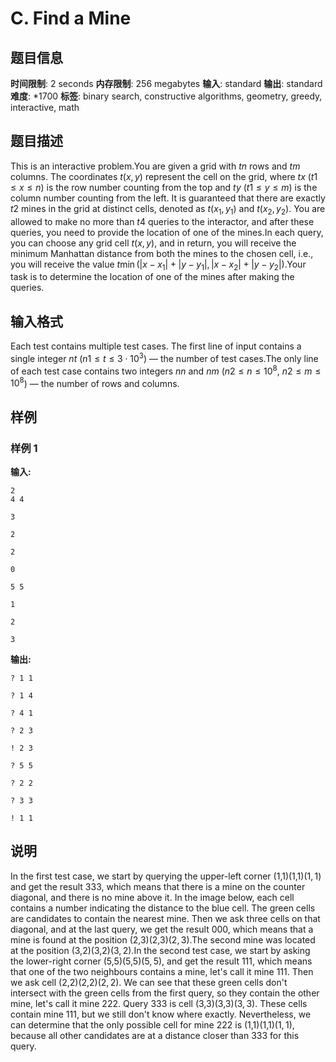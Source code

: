 # C. Find a Mine

## 题目信息

**时间限制**: 2 seconds
**内存限制**: 256 megabytes
**输入**: standard
**输出**: standard
**难度**: *1700
**标签**: binary search, constructive algorithms, geometry, greedy, interactive, math

## 题目描述

This is an interactive problem.You are given a grid with $t$$n$ rows and $t$$m$ columns. The coordinates $t$$(x, y)$ represent the cell on the grid, where $t$$x$ ($t$$1 \leq x \leq n$) is the row number counting from the top and $t$$y$ ($t$$1 \leq y \leq m$) is the column number counting from the left. It is guaranteed that there are exactly $t$$2$ mines in the grid at distinct cells, denoted as $t$$(x_1, y_1)$ and $t$$(x_2, y_2)$. You are allowed to make no more than $t$$4$ queries to the interactor, and after these queries, you need to provide the location of one of the mines.In each query, you can choose any grid cell $t$$(x, y)$, and in return, you will receive the minimum Manhattan distance from both the mines to the chosen cell, i.e., you will receive the value $t$$\min(|x-x_1|+|y-y_1|, |x-x_2|+|y-y_2|)$.Your task is to determine the location of one of the mines after making the queries.

## 输入格式

Each test contains multiple test cases. The first line of input contains a single integer $n$$t$ ($n$$1 \leq t \leq 3 \cdot 10^{3}$) — the number of test cases.The only line of each test case contains two integers $n$$n$ and $n$$m$ ($n$$2 \leq n \leq 10^{8}$, $n$$2 \leq m \leq 10^{8}$) — the number of rows and columns.

## 样例

### 样例 1

**输入:**
```
2
4 4

3

2

2

0

5 5

1

2

3
```

**输出:**
```
? 1 1

? 1 4

? 4 1

? 2 3

! 2 3

? 5 5

? 2 2

? 3 3

! 1 1
```

## 说明

In the first test case, we start by querying the upper-left corner (1,1)(1,1)$(1, 1)$ and get the result 33$3$, which means that there is a mine on the counter diagonal, and there is no mine above it. In the image below, each cell contains a number indicating the distance to the blue cell. The green cells are candidates to contain the nearest mine. Then we ask three cells on that diagonal, and at the last query, we get the result 00$0$, which means that a mine is found at the position (2,3)(2,3)$(2, 3)$.The second mine was located at the position (3,2)(3,2)$(3, 2)$.In the second test case, we start by asking the lower-right corner (5,5)(5,5)$(5, 5)$, and get the result 11$1$, which means that one of the two neighbours contains a mine, let's call it mine 11$1$. Then we ask cell (2,2)(2,2)$(2, 2)$. We can see that these green cells don't intersect with the green cells from the first query, so they contain the other mine, let's call it mine 22$2$. Query 33$3$ is cell (3,3)(3,3)$(3, 3)$. These cells contain mine 11$1$, but we still don't know where exactly. Nevertheless, we can determine that the only possible cell for mine 22$2$ is (1,1)(1,1)$(1, 1)$, because all other candidates are at a distance closer than 33$3$ for this query.
